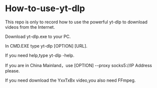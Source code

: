 # How-to-use-yt-dlp

This repo is only to record how to use the powerful yt-dlp to download videos from the Internet.

Download yt-dlp.exe to your PC.

In CMD.EXE type yt-dlp [OPTION] [URL].

If you need help,type yt-dlp -help.

If you are in China Mainland，use [OPTION] --proxy socks5://IP Address please.

If you need download the YxxTxBx video,you also need FFmpeg. 
